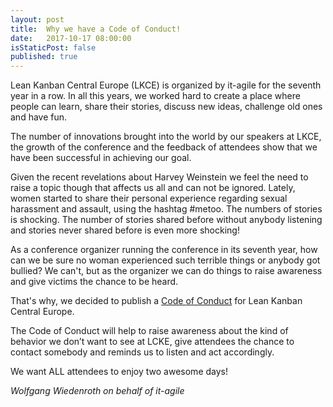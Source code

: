 ```yaml
---
layout: post
title:  Why we have a Code of Conduct!
date:   2017-10-17 08:00:00
isStaticPost: false
published: true
---
```

Lean Kanban Central Europe (LKCE) is organized by it-agile for the seventh
year in a row. In all this years, we worked hard to create a place where people
can learn, share their stories, discuss new ideas, challenge old ones and have fun.

The number of innovations brought into the world by our speakers at LKCE, the
growth of the conference and the feedback of attendees show that we have been successful in achieving our goal.

Given the recent revelations about Harvey Weinstein we feel the need to raise a topic though that affects us all and can not be ignored. Lately, women started to share their personal experience regarding sexual harassment and assault, using the hashtag #metoo. The numbers of stories is shocking. The number of stories shared before without
anybody listening and stories never shared before is even more shocking!

As a conference organizer running the conference in its seventh year, how can we
be sure no woman experienced such terrible things or anybody got bullied? We can't, but as the organizer we can do things to raise awareness and give victims the chance to be heard.

That's why, we decided to publish a [Code of Conduct](http://leankanbance.com/cod) for Lean Kanban Central Europe.

The Code of Conduct will help to raise awareness about the kind of behavior we don’t want to see at LCKE, give attendees the chance to contact somebody and reminds us to listen and act accordingly.

We want ALL attendees to enjoy two awesome days!


_Wolfgang Wiedenroth on behalf of it-agile_  
